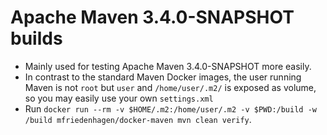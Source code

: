 # Apache Maven 3.4.0-SNAPSHOT builds

* Mainly used for testing Apache Maven 3.4.0-SNAPSHOT more easily.
* In contrast to the standard Maven Docker images, the user
  running Maven is not `root` but `user` and `/home/user/.m2/`
  is exposed as volume, so you may easily use your own 
  `settings.xml`
* Run `docker run --rm -v $HOME/.m2:/home/user/.m2 -v $PWD:/build -w /build mfriedenhagen/docker-maven mvn clean verify`.
